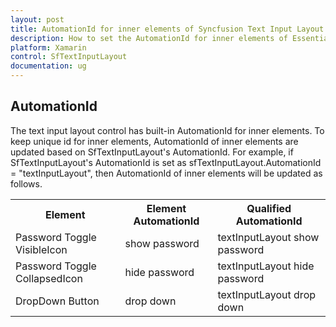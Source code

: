 ```yaml
---
layout: post
title: AutomationId for inner elements of Syncfusion Text Input Layout
description: How to set the AutomationId for inner elements of Essential Xamarin.Forms Text Input Layout control 
platform: Xamarin
control: SfTextInputLayout
documentation: ug
---
```


## AutomationId

The text input layout control has built-in AutomationId for inner elements. To keep unique id for inner elements, AutomationId of inner elements are updated based on SfTextInputLayout's AutomationId. For example, if SfTextInputLayout's AutomationId is set as sfTextInputLayout.AutomationId = "textInputLayout", then AutomationId of inner elements will be updated as follows.

<table>
<tr>
 <th>Element</th>
 <th>Element AutomationId</th>
 <th>Qualified AutomationId</th>
</tr>
<tr>
<td>Password Toggle VisibleIcon</td>
<td>show password</td>
<td>textInputLayout show password</td>
</tr>
<tr>
<td>Password Toggle CollapsedIcon</td>
<td>hide password</td>
<td>textInputLayout hide password</td>
</tr>
<tr>
<td>DropDown Button</td>
<td>drop down</td>
<td>textInputLayout drop down</td>
</tr>
</table>
